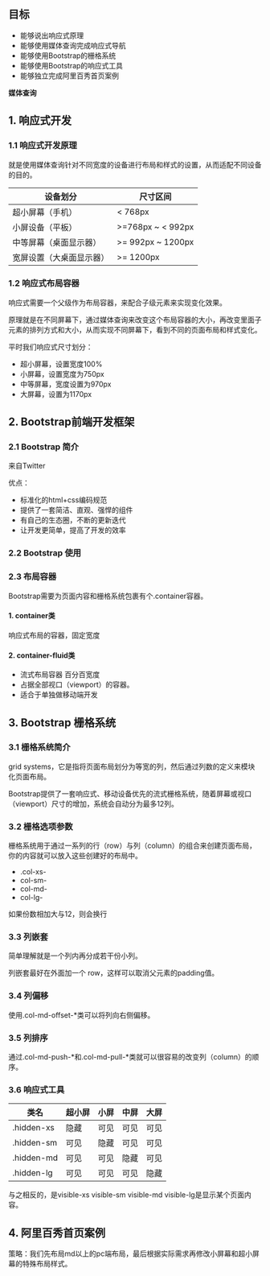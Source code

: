 ## 目标

- 能够说出响应式原理
- 能够使用媒体查询完成响应式导航
- 能够使用Bootstrap的栅格系统
- 能够使用Bootstrap的响应式工具
- 能够独立完成阿里百秀首页案例

**媒体查询**

## 1. 响应式开发

### 1.1 响应式开发原理

就是使用媒体查询针对不同宽度的设备进行布局和样式的设置，从而适配不同设备的目的。

| 设备划分                 | 尺寸区间          |
| ------------------------ | ----------------- |
| 超小屏幕（手机）         | < 768px           |
| 小屏设备（平板）         | >=768px ~ < 992px |
| 中等屏幕（桌面显示器）   | >= 992px ~ 1200px |
| 宽屏设置（大桌面显示器） | >= 1200px         |

### 1.2 响应式布局容器

响应式需要一个父级作为布局容器，来配合子级元素来实现变化效果。

原理就是在不同屏幕下，通过媒体查询来改变这个布局容器的大小，再改变里面子元素的排列方式和大小，从而实现不同屏幕下，看到不同的页面布局和样式变化。

平时我们响应式尺寸划分：

- 超小屏幕，设置宽度100%
- 小屏幕，设置宽度为750px
- 中等屏幕，宽度设置为970px
- 大屏幕，设置为1170px

## 2. Bootstrap前端开发框架

### 2.1 Bootstrap 简介

来自Twitter

优点：

- 标准化的html+css编码规范
- 提供了一套简洁、直观、强悍的组件
- 有自己的生态圈，不断的更新迭代
- 让开发更简单，提高了开发的效率

### 2.2 Bootstrap 使用

### 2.3 布局容器

Bootstrap需要为页面内容和栅格系统包裹有个.container容器。

#### 1. container类

响应式布局的容器，固定宽度

#### 2. container-fluid类

- 流式布局容器 百分百宽度
- 占据全部视口（viewport）的容器。
- 适合于单独做移动端开发

## 3. Bootstrap 栅格系统

### 3.1 栅格系统简介

grid systems，它是指将页面布局划分为等宽的列，然后通过列数的定义来模块化页面布局。

Bootstrap提供了一套响应式、移动设备优先的流式栅格系统，随着屏幕或视口（viewport）尺寸的增加，系统会自动分为最多12列。

### 3.2 栅格选项参数

栅格系统用于通过一系列的行（row）与列（column）的组合来创建页面布局，你的内容就可以放入这些创建好的布局中。

- .col-xs-
- col-sm-
- col-md-
- col-lg-

如果份数相加大与12，则会换行

### 3.3 列嵌套

简单理解就是一个列内再分成若干份小列。

列嵌套最好在外面加一个 row，这样可以取消父元素的padding值。

### 3.4 列偏移

使用.col-md-offset-*类可以将列向右侧偏移。

### 3.5 列排序

通过.col-md-push-*和.col-md-pull-*类就可以很容易的改变列（column）的顺序。

### 3.6 响应式工具

| 类名       | 超小屏 | 小屏 | 中屏 | 大屏 |
| ---------- | ------ | ---- | ---- | ---- |
| .hidden-xs | 隐藏   | 可见 | 可见 | 可见 |
| .hidden-sm | 可见   | 隐藏 | 可见 | 可见 |
| .hidden-md | 可见   | 可见 | 隐藏 | 可见 |
| .hidden-lg | 可见   | 可见 | 可见 | 隐藏 |

与之相反的，是visible-xs visible-sm visible-md visible-lg是显示某个页面内容。

## 4. 阿里百秀首页案例

策略：我们先布局md以上的pc端布局，最后根据实际需求再修改小屏幕和超小屏幕的特殊布局样式。